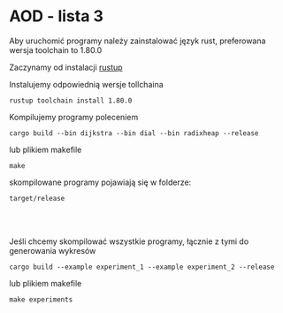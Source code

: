 # AOD - lista 3

Aby uruchomić programy należy zainstalować język rust, preferowana wersja toolchain to 1.80.0

Zaczynamy od instalacji [rustup](https://www.rust-lang.org/tools/install)

Instalujemy odpowiednią wersje tollchaina

```
rustup toolchain install 1.80.0
```

Kompilujemy programy poleceniem
```
cargo build --bin dijkstra --bin dial --bin radixheap --release
```
lub plikiem makefile
```
make
```

skompilowane programy pojawiają się w folderze:
```
target/release
```

<br><br>


Jeśli chcemy skompilować wszystkie programy, łącznie z tymi do generowania wykresów
```
cargo build --example experiment_1 --example experiment_2 --release
```
lub plikiem makefile
```
make experiments
```
